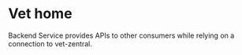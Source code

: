 # Vet home

Backend Service provides APIs to other consumers while relying on a connection to vet-zentral.

